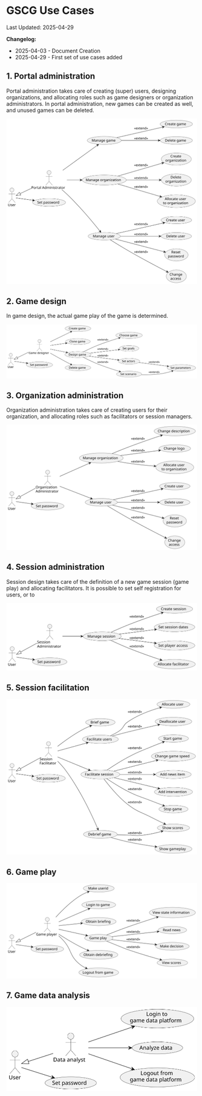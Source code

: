# GSCG Use Cases

Last Updated: 2025-04-29

__Changelog:__
 - 2025-04-03 - Document Creation
 - 2025-04-29 - First set of use cases added
 
## 1. Portal administration
Portal administration takes care of creating (super) users, designing organizations, and allocating roles such as game designers or organization administrators. In portal administration, new games can be created as well, and unused games can be deleted.

![](portal-administration.svg)
 
 
## 2. Game design
In game design, the actual game play of the game is determined. 
 
![](game-design.svg)


## 3. Organization administration
Organization administration takes care of creating users for their organization, and allocating roles such as facilitators or session managers.

![](organization-administration.svg)


## 4. Session administration
Session design takes care of the definition of a new game session (game play) and allocating facilitators. It is possible to set self registration for users, or to 

![](session-administration.svg)


## 5. Session facilitation

![](session-facilitation.svg)


## 6. Game play

![](game-play.svg)


## 7. Game data analysis

![](game-data-analysis.svg)
